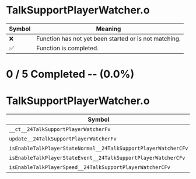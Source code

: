# TalkSupportPlayerWatcher.o
| Symbol | Meaning 
| ------------- | ------------- 
| :x: | Function has not yet been started or is not matching. 
| :white_check_mark: | Function is completed. 


# 0 / 5 Completed -- (0.0%)
# TalkSupportPlayerWatcher.o
| Symbol | Decompiled? |
| ------------- | ------------- |
| `__ct__24TalkSupportPlayerWatcherFv` | :x: |
| `update__24TalkSupportPlayerWatcherFv` | :x: |
| `isEnableTalkPlayerStateNormal__24TalkSupportPlayerWatcherCFv` | :x: |
| `isEnableTalkPlayerStateEvent__24TalkSupportPlayerWatcherCFv` | :x: |
| `isEnableTalkPlayerSpeed__24TalkSupportPlayerWatcherCFv` | :x: |

